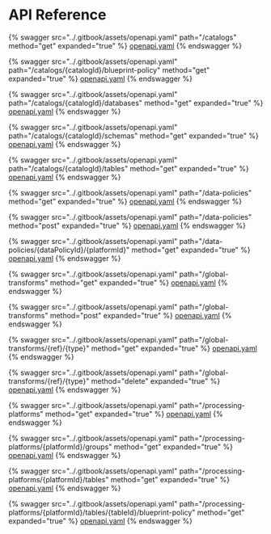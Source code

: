 # API Reference

{% swagger src="../.gitbook/assets/openapi.yaml" path="/catalogs" method="get" expanded="true" %}
[openapi.yaml](../.gitbook/assets/openapi.yaml)
{% endswagger %}

{% swagger src="../.gitbook/assets/openapi.yaml" path="/catalogs/{catalogId}/blueprint-policy" method="get" expanded="true" %}
[openapi.yaml](../.gitbook/assets/openapi.yaml)
{% endswagger %}

{% swagger src="../.gitbook/assets/openapi.yaml" path="/catalogs/{catalogId}/databases" method="get" expanded="true" %}
[openapi.yaml](../.gitbook/assets/openapi.yaml)
{% endswagger %}

{% swagger src="../.gitbook/assets/openapi.yaml" path="/catalogs/{catalogId}/schemas" method="get" expanded="true" %}
[openapi.yaml](../.gitbook/assets/openapi.yaml)
{% endswagger %}

{% swagger src="../.gitbook/assets/openapi.yaml" path="/catalogs/{catalogId}/tables" method="get" expanded="true" %}
[openapi.yaml](../.gitbook/assets/openapi.yaml)
{% endswagger %}

{% swagger src="../.gitbook/assets/openapi.yaml" path="/data-policies" method="get" expanded="true" %}
[openapi.yaml](../.gitbook/assets/openapi.yaml)
{% endswagger %}

{% swagger src="../.gitbook/assets/openapi.yaml" path="/data-policies" method="post" expanded="true" %}
[openapi.yaml](../.gitbook/assets/openapi.yaml)
{% endswagger %}

{% swagger src="../.gitbook/assets/openapi.yaml" path="/data-policies/{dataPolicyId}/{platformId}" method="get" expanded="true" %}
[openapi.yaml](../.gitbook/assets/openapi.yaml)
{% endswagger %}

{% swagger src="../.gitbook/assets/openapi.yaml" path="/global-transforms" method="get" expanded="true" %}
[openapi.yaml](../.gitbook/assets/openapi.yaml)
{% endswagger %}

{% swagger src="../.gitbook/assets/openapi.yaml" path="/global-transforms" method="post" expanded="true" %}
[openapi.yaml](../.gitbook/assets/openapi.yaml)
{% endswagger %}

{% swagger src="../.gitbook/assets/openapi.yaml" path="/global-transforms/{ref}/{type}" method="get" expanded="true" %}
[openapi.yaml](../.gitbook/assets/openapi.yaml)
{% endswagger %}

{% swagger src="../.gitbook/assets/openapi.yaml" path="/global-transforms/{ref}/{type}" method="delete" expanded="true" %}
[openapi.yaml](../.gitbook/assets/openapi.yaml)
{% endswagger %}

{% swagger src="../.gitbook/assets/openapi.yaml" path="/processing-platforms" method="get" expanded="true" %}
[openapi.yaml](../.gitbook/assets/openapi.yaml)
{% endswagger %}

{% swagger src="../.gitbook/assets/openapi.yaml" path="/processing-platforms/{platformId}/groups" method="get" expanded="true" %}
[openapi.yaml](../.gitbook/assets/openapi.yaml)
{% endswagger %}

{% swagger src="../.gitbook/assets/openapi.yaml" path="/processing-platforms/{platformId}/tables" method="get" expanded="true" %}
[openapi.yaml](../.gitbook/assets/openapi.yaml)
{% endswagger %}

{% swagger src="../.gitbook/assets/openapi.yaml" path="/processing-platforms/{platformId}/tables/{tableId}/blueprint-policy" method="get" expanded="true" %}
[openapi.yaml](../.gitbook/assets/openapi.yaml)
{% endswagger %}